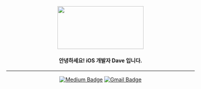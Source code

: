 <div align=center>
<img src="https://media.giphy.com/media/WrW2MSY0hrY2FErZ8V/giphy.gif" width="230px" height="115px">
</div>

<h4 align="center">안녕하세요! iOS 개발자 Dave 입니다.</h3>

---

<div align=center>
  
[![Medium Badge](https://img.shields.io/badge/-Medium-12100E?style=flat-square&logo=medium&logoColor=white&link=https://medium.com/@fromdave)](https://medium.com/@fromdave)
[![Gmail Badge](https://img.shields.io/badge/Gmail-d14836?style=flat-square&logo=Gmail&logoColor=white&link=mailto:dkswodud011@gmail.com)](mailto:dkswodud011@gmail.com)
  
</div>

<!--
[![Notion](http://img.shields.io/badge/-Notion-black?style=flat-square&logo=notion&link=https://www.notion.so/14624e43b1e5442789111d216d26e42f)](https://www.notion.so/14624e43b1e5442789111d216d26e42f)
-->

<!--
<img src="https://media.giphy.com/media/dWesBcTLavkZuG35MI/giphy.gif" width="250px" height="200px">
-->

<!--
<img src="https://media.giphy.com/media/eng1F85OwyqQe6JHc2/giphy.gif" width="150px" height="120px">
-->

<!--
<img src="https://github-readme-stats.vercel.app/api?username=anjaeyoung26&show_icons=true&locale=en&count_private=true&hide_title=true " />
-->

<!--
<h3 align="left">Skills</h3>
<p align="left"> <a href="https://firebase.google.com/" target="_blank"> <img src="https://www.vectorlogo.zone/logos/firebase/firebase-icon.svg" alt="firebase" width="40" height="40"/> </a> <a href="https://git-scm.com/" target="_blank"> <img src="https://www.vectorlogo.zone/logos/git-scm/git-scm-icon.svg" alt="git" width="40" height="40"/> </a> <a href="https://developer.apple.com/library/archive/documentation/Cocoa/Conceptual/ProgrammingWithObjectiveC/Introduction/Introduction.html" target="_blank"> <img src="https://www.vectorlogo.zone/logos/apple_objectivec/apple_objectivec-icon.svg" alt="objectivec" width="40" height="40"/> </a> <a href="https://developer.apple.com/swift/" target="_blank"> <img src="https://raw.githubusercontent.com/devicons/devicon/master/icons/swift/swift-original.svg" alt="swift" width="40" height="40"/> </a> </p>
-->

<!--
### Focusing on

- ![slack](https://user-images.githubusercontent.com/61190690/117548509-5f804680-b070-11eb-82d9-c2fb1d1dd4a9.png) Slack
- ![swift](https://user-images.githubusercontent.com/61190690/117548531-7757ca80-b070-11eb-95c7-82d2491d404c.png) Swift
- ![fastlane](https://user-images.githubusercontent.com/61190690/117548154-542c1b80-b06e-11eb-93f4-f0ce65dd31ad.png) Fastlane
- <img src="https://user-images.githubusercontent.com/61190690/117548318-49be5180-b06f-11eb-86cf-d0b21fd78a94.png" width="20" height="20"/> Unit Test
-->
